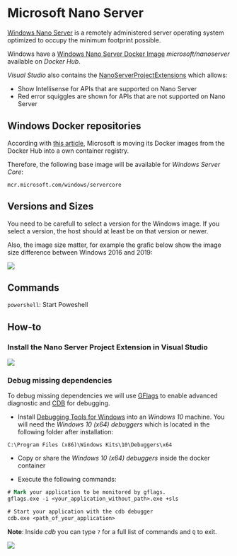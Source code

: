 # Microsoft Nano Server

[Windows Nano Server](https://docs.microsoft.com/en-us/windows-server/get-started/getting-started-with-nano-server) is a remotely administered server operating system optimized to occupy the minimum footprint possible.

Windows have a [Windows Nano Server Docker Image](https://hub.docker.com/r/microsoft/nanoserver/) *microsoft/nanoserver* available on *Docker Hub*.

*Visual Studio* also contains the [NanoServerProjectExtensions](https://marketplace.visualstudio.com/items?itemName=VenkatYallaMSFT.NanoServerProjectExtensions) which allows:

- Show Intellisense for APIs that are supported on Nano Server
- Red error squiggles are shown for APIs that are not supported on Nano Server

## Windows Docker repositories

According with [this article](https://stefanscherer.github.io/docker-on-windows-server-2019/), Microsoft is moving its Docker images from the Docker Hub into a own container registry.

Therefore, the following base image will be available for *Windows Server Core*:

`mcr.microsoft.com/windows/servercore`

## Versions and Sizes

You need to be carefull to select a version for the Windows image. If you select a version, the host should at least be on that version or newer.

Also, the image size matter, for example the grafic below show the image size difference between Windows 2016 and 2019:

![](http://tinyurl.com/yb3bkf5w)

## Commands

`powershell`: Start Poweshell


## How-to

### Install the Nano Server Project Extension in Visual Studio

![](http://tinyurl.com/ycnkv2hz)

### Debug missing dependencies

To debug missing dependencies we will use [GFlags](https://docs.microsoft.com/en-us/windows-hardware/drivers/debugger/gflags) to enable advanced diagnostic and [CDB](https://docs.microsoft.com/en-us/windows-hardware/drivers/debugger/cdb-command-line-options) for debugging.

- Install [Debugging Tools for Windows](https://docs.microsoft.com/en-us/windows-hardware/drivers/debugger/debugger-download-tools) into an *Windows 10* machine. You will need the *Windows 10 (x64) debuggers* which is located in the following folder after installation:

`C:\Program Files (x86)\Windows Kits\10\Debuggers\x64`

- Copy or share the *Windows 10 (x64) debuggers* inside the docker container

- Execute the following commands:

```ps
# Mark your application to be monitored by gflags.
gflags.exe -i <your_application_without_path>.exe +sls

# Start your application with the cdb debugger
cdb.exe <path_of_your_application>
```

**Note**: Inside *cdb* you can type `?` for a full list of commands and `Q` to exit.

![](http://tinyurl.com/y8tad6z7)




